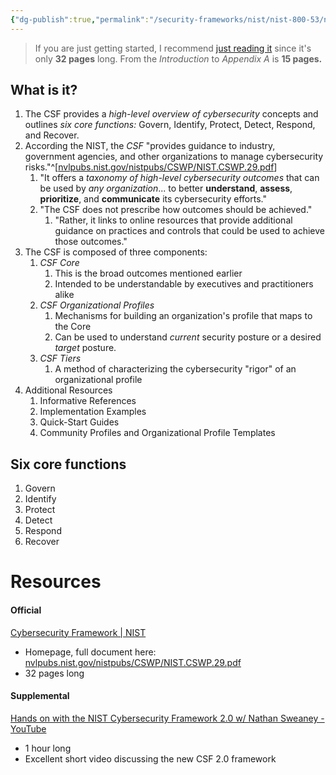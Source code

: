 ```yaml
---
{"dg-publish":true,"permalink":"/security-frameworks/nist/nist-800-53/nist-csf/"}
---
```


> If you are just getting started, I recommend [just reading it](https://nvlpubs.nist.gov/nistpubs/CSWP/NIST.CSWP.29.pdf) since it's only **32 pages** long. From the *Introduction* to *Appendix A* is **15 pages.** 

## What is it?
1. The CSF provides a *high-level overview of cybersecurity* concepts and outlines *six core functions:* Govern, Identify, Protect, Detect, Respond, and Recover.
2. According the NIST, the *CSF* "provides guidance to industry, government agencies, and other organizations to manage cybersecurity risks."^[[nvlpubs.nist.gov/nistpubs/CSWP/NIST.CSWP.29.pdf](https://nvlpubs.nist.gov/nistpubs/CSWP/NIST.CSWP.29.pdf)]
	1. "It offers a *taxonomy of high-level cybersecurity outcomes* that can be used by *any organization*... to better **understand**, **assess**, **prioritize**, and **communicate** its cybersecurity efforts."
	2. "The CSF does not prescribe how outcomes should be achieved."
		1. "Rather, it links to online resources that provide additional guidance on practices and controls that could be used to achieve those outcomes."
3. The CSF is composed of three components:
	1. *CSF Core*
		1. This is the broad outcomes mentioned earlier
		2. Intended to be understandable by executives and practitioners alike
	2. *CSF Organizational Profiles*
		1. Mechanisms for building an organization's profile that maps to the Core
		2. Can be used to understand *current* security posture or a desired *target* posture.
	3. *CSF Tiers*
		1. A method of characterizing the cybersecurity "rigor" of an organizational profile
4. Additional Resources
	1. Informative References
	2. Implementation Examples
	3. Quick-Start Guides
	4. Community Profiles and Organizational Profile Templates

## Six core functions
1. Govern
2. Identify
3. Protect
4. Detect
5. Respond
6. Recover



# Resources
#### Official
[Cybersecurity Framework | NIST](https://www.nist.gov/cyberframework)
- Homepage, full document here: [nvlpubs.nist.gov/nistpubs/CSWP/NIST.CSWP.29.pdf](https://nvlpubs.nist.gov/nistpubs/CSWP/NIST.CSWP.29.pdf)
- 32 pages long

#### Supplemental
[Hands on with the NIST Cybersecurity Framework 2.0 w/ Nathan Sweaney - YouTube](https://www.youtube.com/watch?v=BrWw62XCQg0)
- 1 hour long
- Excellent short video discussing the new CSF 2.0 framework